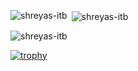 
<p><img align="left" src="https://github-readme-stats.vercel.app/api/top-langs?username=thealixtech&show_icons=true&locale=en&layout=compact" alt="shreyas-itb" /></p>
   
<p>&nbsp;<img align="center" src="https://github-readme-stats.vercel.app/api?username=thealixtech&show_icons=true&locale=en" alt="shreyas-itb" /></p>
  
<p><img align="center" src="https://github-readme-streak-stats.herokuapp.com/?user=thealixtech&" alt="shreyas-itb" /></p>
  
[![trophy](https://github-profile-trophy.vercel.app/?username=thealixtech&theme=buddhism)](https://github.com/ryo-ma/github-profile-trophy)  

